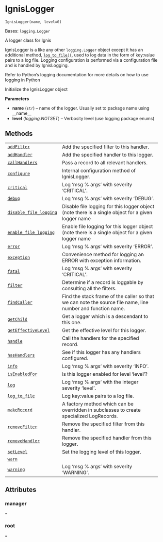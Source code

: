# IgnisLogger

<span id="undefined" />

`IgnisLogger(name, level=0)`

Bases: `logging.Logger`

A logger class for Ignis

IgnisLogger is a like any other `logging.Logger` object except it has an additional method, [`log_to_file()`](qiskit.ignis.logging.IgnisLogger.log_to_file#qiskit.ignis.logging.IgnisLogger.log_to_file "qiskit.ignis.logging.IgnisLogger.log_to_file"), used to log data in the form of key:value pairs to a log file. Logging configuration is performed via a configuration file and is handled by IgnisLogging.

Refer to Python’s logging documentation for more details on how to use logging in Python

Initialize the IgnisLogger object

**Parameters**

*   **name** (`str`) – name of the logger. Usually set to package name using \_\_name\_\_
*   **level** (*logging.NOTSET*) – Verbosity level (use logging package enums)

## Methods

|                                                                                                                                                                                               |                                                                                                             |
| --------------------------------------------------------------------------------------------------------------------------------------------------------------------------------------------- | ----------------------------------------------------------------------------------------------------------- |
| [`addFilter`](qiskit.ignis.logging.IgnisLogger.addFilter#qiskit.ignis.logging.IgnisLogger.addFilter "qiskit.ignis.logging.IgnisLogger.addFilter")                                             | Add the specified filter to this handler.                                                                   |
| [`addHandler`](qiskit.ignis.logging.IgnisLogger.addHandler#qiskit.ignis.logging.IgnisLogger.addHandler "qiskit.ignis.logging.IgnisLogger.addHandler")                                         | Add the specified handler to this logger.                                                                   |
| [`callHandlers`](qiskit.ignis.logging.IgnisLogger.callHandlers#qiskit.ignis.logging.IgnisLogger.callHandlers "qiskit.ignis.logging.IgnisLogger.callHandlers")                                 | Pass a record to all relevant handlers.                                                                     |
| [`configure`](qiskit.ignis.logging.IgnisLogger.configure#qiskit.ignis.logging.IgnisLogger.configure "qiskit.ignis.logging.IgnisLogger.configure")                                             | Internal configuration method of IgnisLogger.                                                               |
| [`critical`](qiskit.ignis.logging.IgnisLogger.critical#qiskit.ignis.logging.IgnisLogger.critical "qiskit.ignis.logging.IgnisLogger.critical")                                                 | Log ‘msg % args’ with severity ‘CRITICAL’.                                                                  |
| [`debug`](qiskit.ignis.logging.IgnisLogger.debug#qiskit.ignis.logging.IgnisLogger.debug "qiskit.ignis.logging.IgnisLogger.debug")                                                             | Log ‘msg % args’ with severity ‘DEBUG’.                                                                     |
| [`disable_file_logging`](qiskit.ignis.logging.IgnisLogger.disable_file_logging#qiskit.ignis.logging.IgnisLogger.disable_file_logging "qiskit.ignis.logging.IgnisLogger.disable_file_logging") | Disable file logging for this logger object (note there is a single object for a given logger name          |
| [`enable_file_logging`](qiskit.ignis.logging.IgnisLogger.enable_file_logging#qiskit.ignis.logging.IgnisLogger.enable_file_logging "qiskit.ignis.logging.IgnisLogger.enable_file_logging")     | Enable file logging for this logger object (note there is a single object for a given logger name           |
| [`error`](qiskit.ignis.logging.IgnisLogger.error#qiskit.ignis.logging.IgnisLogger.error "qiskit.ignis.logging.IgnisLogger.error")                                                             | Log ‘msg % args’ with severity ‘ERROR’.                                                                     |
| [`exception`](qiskit.ignis.logging.IgnisLogger.exception#qiskit.ignis.logging.IgnisLogger.exception "qiskit.ignis.logging.IgnisLogger.exception")                                             | Convenience method for logging an ERROR with exception information.                                         |
| [`fatal`](qiskit.ignis.logging.IgnisLogger.fatal#qiskit.ignis.logging.IgnisLogger.fatal "qiskit.ignis.logging.IgnisLogger.fatal")                                                             | Log ‘msg % args’ with severity ‘CRITICAL’.                                                                  |
| [`filter`](qiskit.ignis.logging.IgnisLogger.filter#qiskit.ignis.logging.IgnisLogger.filter "qiskit.ignis.logging.IgnisLogger.filter")                                                         | Determine if a record is loggable by consulting all the filters.                                            |
| [`findCaller`](qiskit.ignis.logging.IgnisLogger.findCaller#qiskit.ignis.logging.IgnisLogger.findCaller "qiskit.ignis.logging.IgnisLogger.findCaller")                                         | Find the stack frame of the caller so that we can note the source file name, line number and function name. |
| [`getChild`](qiskit.ignis.logging.IgnisLogger.getChild#qiskit.ignis.logging.IgnisLogger.getChild "qiskit.ignis.logging.IgnisLogger.getChild")                                                 | Get a logger which is a descendant to this one.                                                             |
| [`getEffectiveLevel`](qiskit.ignis.logging.IgnisLogger.getEffectiveLevel#qiskit.ignis.logging.IgnisLogger.getEffectiveLevel "qiskit.ignis.logging.IgnisLogger.getEffectiveLevel")             | Get the effective level for this logger.                                                                    |
| [`handle`](qiskit.ignis.logging.IgnisLogger.handle#qiskit.ignis.logging.IgnisLogger.handle "qiskit.ignis.logging.IgnisLogger.handle")                                                         | Call the handlers for the specified record.                                                                 |
| [`hasHandlers`](qiskit.ignis.logging.IgnisLogger.hasHandlers#qiskit.ignis.logging.IgnisLogger.hasHandlers "qiskit.ignis.logging.IgnisLogger.hasHandlers")                                     | See if this logger has any handlers configured.                                                             |
| [`info`](qiskit.ignis.logging.IgnisLogger.info#qiskit.ignis.logging.IgnisLogger.info "qiskit.ignis.logging.IgnisLogger.info")                                                                 | Log ‘msg % args’ with severity ‘INFO’.                                                                      |
| [`isEnabledFor`](qiskit.ignis.logging.IgnisLogger.isEnabledFor#qiskit.ignis.logging.IgnisLogger.isEnabledFor "qiskit.ignis.logging.IgnisLogger.isEnabledFor")                                 | Is this logger enabled for level ‘level’?                                                                   |
| [`log`](qiskit.ignis.logging.IgnisLogger.log#qiskit.ignis.logging.IgnisLogger.log "qiskit.ignis.logging.IgnisLogger.log")                                                                     | Log ‘msg % args’ with the integer severity ‘level’.                                                         |
| [`log_to_file`](qiskit.ignis.logging.IgnisLogger.log_to_file#qiskit.ignis.logging.IgnisLogger.log_to_file "qiskit.ignis.logging.IgnisLogger.log_to_file")                                     | Log key:value pairs to a log file.                                                                          |
| [`makeRecord`](qiskit.ignis.logging.IgnisLogger.makeRecord#qiskit.ignis.logging.IgnisLogger.makeRecord "qiskit.ignis.logging.IgnisLogger.makeRecord")                                         | A factory method which can be overridden in subclasses to create specialized LogRecords.                    |
| [`removeFilter`](qiskit.ignis.logging.IgnisLogger.removeFilter#qiskit.ignis.logging.IgnisLogger.removeFilter "qiskit.ignis.logging.IgnisLogger.removeFilter")                                 | Remove the specified filter from this handler.                                                              |
| [`removeHandler`](qiskit.ignis.logging.IgnisLogger.removeHandler#qiskit.ignis.logging.IgnisLogger.removeHandler "qiskit.ignis.logging.IgnisLogger.removeHandler")                             | Remove the specified handler from this logger.                                                              |
| [`setLevel`](qiskit.ignis.logging.IgnisLogger.setLevel#qiskit.ignis.logging.IgnisLogger.setLevel "qiskit.ignis.logging.IgnisLogger.setLevel")                                                 | Set the logging level of this logger.                                                                       |
| [`warn`](qiskit.ignis.logging.IgnisLogger.warn#qiskit.ignis.logging.IgnisLogger.warn "qiskit.ignis.logging.IgnisLogger.warn")                                                                 |                                                                                                             |
| [`warning`](qiskit.ignis.logging.IgnisLogger.warning#qiskit.ignis.logging.IgnisLogger.warning "qiskit.ignis.logging.IgnisLogger.warning")                                                     | Log ‘msg % args’ with severity ‘WARNING’.                                                                   |

## Attributes

<span id="undefined" />

### manager

`=`

<span id="undefined" />

### root

`=`
